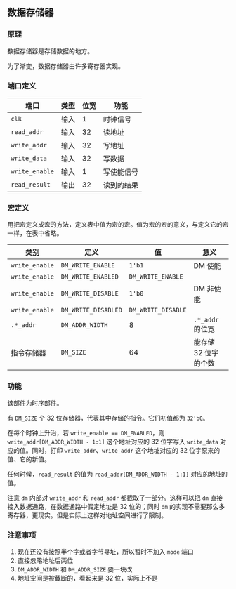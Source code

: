 ## 数据存储器

### 原理

数据存储器是存储数据的地方。

为了渐变，数据存储器由许多寄存器实现。

### 端口定义

端口 | 类型 | 位宽 | 功能
--- | --- | --- | ---
`clk` | 输入 | 1 | 时钟信号
`read_addr` | 输入 | 32 | 读地址
`write_addr` | 输入 | 32 | 写地址
`write_data` | 输入 | 32 | 写数据
`write_enable` | 输入 | 1 | 写使能信号
`read_result` | 输出 | 32 | 读到的结果

### 宏定义

用把宏定义成宏的方法，定义表中值为宏的宏。值为宏的宏的意义，与定义它的宏一样，在表中省略。

类别 | 定义 | 值 | 意义
--- | --- | --- | ---
`write_enable` | `DM_WRITE_ENABLE` | `1'b1` | DM 使能
`write_enable` | `DM_WRITE_ENABLED` | `DM_WRITE_ENABLE` | 
`write_enable` | `DM_WRITE_DISABLE` | `1'b0` | DM 非使能
`write_enable` | `DM_WRITE_DISABLED` | `DM_WRITE_DISABLE` | 
`.*_addr` | `DM_ADDR_WIDTH` | 8 | `.*_addr` 的位宽
指令存储器 | `DM_SIZE` | 64 | 能存储 32 位字的个数

### 功能

该部件为时序部件。

有 `DM_SIZE` 个 32 位存储器，代表其中存储的指令。它们初值都为 `32'b0`。

在每个时钟上升沿，若 `write_enable == DM_ENABLED`，则 `write_addr[DM_ADDR_WIDTH - 1:1]` 这个地址对应的 32 位字写入 `write_data` 对应的值。同时，打印 `write_addr`、`write_addr` 这个地址对应的 32 位字原来的值、它的新值。

任何时候，`read_result` 的值为 `read_addr[DM_ADDR_WIDTH - 1:1]` 对应的地址的值。

注意 `dm` 内部对 `write_addr` 和 `read_addr` 都截取了一部分。这样可以把 `dm` 直接接入数据通路，在数据通路中假定地址是 32 位的；同时 `dm` 的实现不需要那么多寄存器，更现实。但是实际上这样对地址空间进行了限制。

### 注意事项

1. 现在还没有按照半个字或者字节寻址，所以暂时不加入 `mode` 端口
2. 直接忽略地址后两位
3. `DM_ADDR_WIDTH` 和 `DM_ADDR_SIZE` 要一块改
4. 地址空间是被截断的，看起来是 32 位，实际上不是

